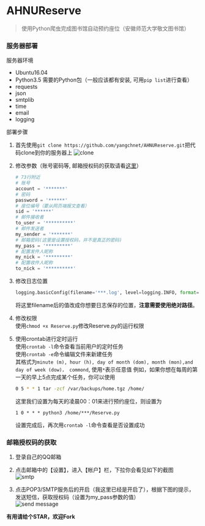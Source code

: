 # AHNUReserve
> 使用Python爬虫完成图书馆自动预约座位（安徽师范大学敬文图书馆）

### 服务器部署
服务器环境
* Ubuntu16.04
* Python3.5
需要的Python包（一般应该都有安装, 可用```pip list```进行查看）  
* requests
* json
* smtplib
* time
* email
* logging

部署步骤  
1. 首先使用```git clone https://github.com/yangchnet/AHNUReserve.git```把代码clone到你的服务器上
    ![clone](https://github.com/yangchnet/AHNUReserve/blob/master/img/clone.png?raw=true)

2. 修改参数（账号密码等, 邮箱授权码的获取请看[这里](#邮箱授权码的获取)）  
    ```Python
    # 73行附近
    # 账号
    account = '*******'
    # 密码
    password = '******'
    # 座位编号（要从网页端报文查看）
    sid = '******'
    # 邮件接收者
    to_user = '**********'
    # 邮件发送者
    my_sender = '*******'
    # 邮箱密码(这里是设置授权码，并不是真正的密码)
    my_pass = '*********'
    # 配置发件人昵称
    my_nick = '*********'
    # 配置收件人昵称
    to_nick = '**********'
    ```
3. 修改日志位置  
    ```Python
    logging.basicConfig(filename='***.log', level=logging.INFO, format=' %(asctime)s - %(levelname)s- %(message)s')
    ```
    将这里filename后的值改成你想要日志保存的位置，**注意需要使用绝对路径**。  
     
4. 修改权限  
    使用```chmod +x Reserve.py```修改Reserve.py的运行权限  
    
5. 使用crontab进行定时运行  
    使用```crontab -l```命令查看当前用户的定时任务  
    使用```crontab -e```命令编辑文件来新建任务  
    其格式为```minute (m), hour (h), day of month (dom), month (mon),and day of week (dow)， commond```, 使用```*```表示任意值
    例如，如果你想在每周的第一天的早上5点完成某个任务，你可以使用    
    ```bash
    0 5 * * 1 tar -zcf /var/backups/home.tgz /home/
    ```
    这里我们设置为每天的凌晨00：01来进行预约座位，则设置为  
    ```
    1 0 * * * python3 /home/***/Reserve.py
    ```
    设置完成后，再次用```crontab -l```命令查看是否设置成功  
    
### 邮箱授权码的获取    
1. 登录自己的QQ邮箱  

2. 点击邮箱中的【设置】，进入【帐户】栏，下拉你会看见如下的截图  
    ![smtp](https://github.com/yangchnet/AHNUReserve/blob/master/img/smtp.png?raw=true)
    
3. 点击POP3/SMTP服务后的开启（我这里已经是开启了），根据下图的提示，发送短信，获取授权码（设置为my_pass参数的值）  
    ![send message](https://github.com/yangchnet/AHNUReserve/blob/master/img/message.png?raw=true)
    
**有用请给个STAR，欢迎Fork**
